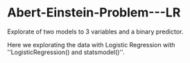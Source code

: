 # Abert-Einstein-Problem---LR
Explorate of two models to 3 variables and a binary predictor.

Here we explorating the data with Logistic Regression with ''LogisticRegression() and statsmodel()''.

